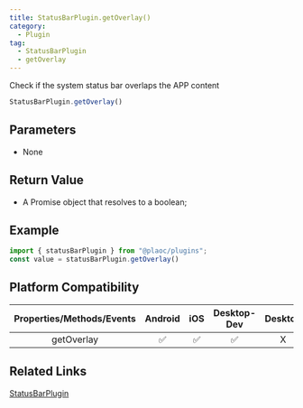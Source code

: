 ```yaml
---
title: StatusBarPlugin.getOverlay()
category:
  - Plugin
tag:
  - StatusBarPlugin
  - getOverlay
---
```


Check if the system status bar overlaps the APP content

```js 
StatusBarPlugin.getOverlay()
```

## Parameters

  - None

## Return Value

  - A Promise object that resolves to a boolean;

## Example
```js
import { statusBarPlugin } from "@plaoc/plugins";
const value = statusBarPlugin.getOverlay()
```


## Platform Compatibility

| Properties/Methods/Events | Android | iOS | Desktop-Dev | Desktop |
|:------------:|:-------:|:---:|:-----------:|:-------:|
| getOverlay     | ✅      | ✅  | ✅          | X       |

## Related Links

[StatusBarPlugin](./index.md)
